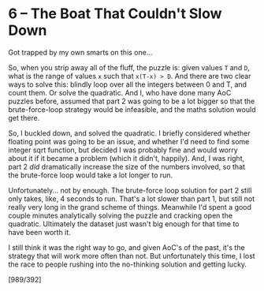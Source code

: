 # 6 &ndash; The Boat That Couldn't Slow Down
Got trapped by my own smarts on this one...

So, when you strip away all of the fluff, the puzzle is: given values `T` and `D`, what is the range of values `x` such that `x(T-x) > D`. And there are two clear ways to solve this: blindly loop over all the integers between 0 and T, and count them. Or solve the quadratic. And I, who have done many AoC puzzles before, assumed that part 2 was going to be a lot bigger so that the brute-force-loop strategy would be infeasible, and the maths solution would get there.

So, I buckled down, and solved the quadratic. I briefly considered whether floating point was going to be an issue, and whether I'd need to find some integer sqrt function, but decided I was probably fine and would worry about it if it became a problem (which it didn't, happily). And, I was right, part 2 _did_ dramatically increase the size of the numbers involved, so that the brute-force loop would take a lot longer to run.

Unfortunately... not by enough. The brute-force loop solution for part 2 still only takes, like, 4 seconds to run. That's a lot slower than part 1, but still not really very long in the grand scheme of things. Meanwhile I'd spent a good couple minutes analytically solving the puzzle and cracking open the quadratic. Ultimately the dataset just wasn't big enough for that time to have been worth it.

I still think it was the right way to go, and given AoC's of the past, it's the strategy that will work more often than not. But unfortunately this time, I lost the race to people rushing into the no-thinking solution and getting lucky.

[989/392]
